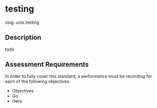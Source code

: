 
# testing

slug: unix.testing

## Description
todo

## Assessment Requirements
In order to fully cover this standard, a performance must be recording for each of the following objectives:

- Objectives
- Go
- Here